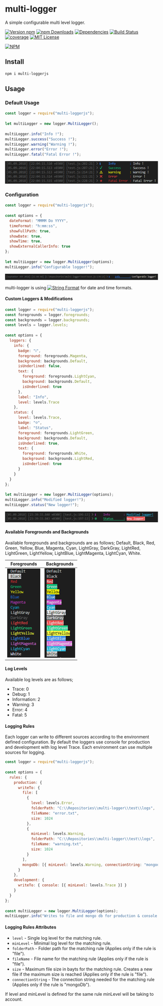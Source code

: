 # multi-logger
A simple configurable multi level logger.

[![Version npm](https://img.shields.io/npm/v/multi-loggerjs.svg?style=flat-square)](https://www.npmjs.com/package/multi-loggerjs)
[![npm Downloads](https://img.shields.io/npm/dm/multi-loggerjs.svg?style=flat-square)](https://npmcharts.com/compare/multi-loggerjs?minimal=true)
[![Dependencies](https://img.shields.io/david/NiyaziAki/multi-logger.svg?style=flat-square)](https://david-dm.org/NiyaziAki/multi-logger)
[![Build Status](https://travis-ci.org/NiyaziAki/multi-logger.svg?branch=master)](https://travis-ci.org/NiyaziAki/multi-logger)
[![coverage](https://codecov.io/gh/NiyaziAki/multi-logger/branch/master/graph/badge.svg)](https://codecov.io/gh/NiyaziAki/multi-logger)
[![MIT License](https://img.shields.io/packagist/l/doctrine/orm.svg)](https://github.com/NiyaziAki/multi-logger/blob/master/LICENSE)

[![NPM](https://nodei.co/npm/multi-loggerjs.png?downloads=true&downloadRank=true)](https://nodei.co/npm/multi-loggerjs/)

## Install

```bash
npm i multi-loggerjs
```

## Usage

### Default Usage

```js
const logger = require("multi-loggerjs");

let multiLogger = new logger.MultiLogger();

multiLogger.info("Info !");
multiLogger.success("Success !");
multiLogger.warning("Warning !");
multiLogger.error("Error !");
multiLogger.fatal("Fatal Error !");
```
<div align="center">
  <img alt="Default Usage" src="docs/defaultusage.PNG">
</div>

### Configuration

```js
const logger = require("multi-loggerjs");

const options = {
  dateFormat: "MMMM Do YYYY",
  timeFormat: "h:mm:ss",
  showFullPath: true,
  showDate: true,
  showTime: true,
  showExternalCallerInfo: true
};

let multiLogger = new logger.MultiLogger(options);
multiLogger.info("Configurable logger!");

```
<div align="center">
  <img alt="Default Usage" src="docs/configure.PNG">
</div>

multi-logger is using [![String Format](https://img.shields.io/badge/moment-v2.22.2-brightgreen.svg)](https://momentjs.com/docs/#/parsing/string-format/) for date and time formats.

#### Custom Loggers & Modifications

```js
const logger = require("multi-loggerjs");
const foregrounds = logger.foregrounds;
const backgrounds = logger.backgrounds;
const levels = logger.levels;

const options = {
  loggers: {
    info: {
      badge: "ℹ",
      foreground: foregrounds.Magenta,
      background: backgrounds.Default,
      isUnderlined: false,
      text: {
        foreground: foregrounds.LightCyan,
        background: backgrounds.Default,
        isUnderlined: true
      },
      label: "Info",
      level: levels.Trace
    },
    status: {
      level: levels.Trace,
      badge: "☺",
      label: "Status",
      foreground: foregrounds.LightGreen,
      background: backgrounds.Default,
      isUnderlined: true,
      text: {
        foreground: foregrounds.White,
        background: backgrounds.LightRed,
        isUnderlined: true
      }
    }
  }
};

let multiLogger = new logger.MultiLogger(options);
multiLogger.info("Modified logger!");
multiLogger.status("New logger!");

```

<div align="center">
  <img alt="Default Usage" src="docs/configure2.PNG">
</div>

#### Available Foregrounds and Backgrounds

Available foregrounds and backgrounds are as follows; Default, Black, Red, Green, Yellow, Blue, Magenta, Cyan, LightGray, DarkGray, LightRed, LightGreen, LightYellow, LightBlue, LightMagenta, LightCyan, White.

| Foregrounds   | Backgrounds   |
| ------------- |:-------------:|
| <img alt="Default Usage" src="docs/foregrounds.PNG">      | <img alt="Default Usage" src="docs/backgrounds.PNG"> |

#### Log Levels

Available log levels are as follows;
* Trace: 0
* Debug: 1
* Information: 2
* Warning: 3
* Error: 4
* Fatal: 5

#### Logging Rules

Each logger can write to different sources according to the environment defined configuration. By default the loggers use console for production and development with log level Trace. Each environment can use multiple sources for logging.


```js
const logger = require("multi-loggerjs");

const options = {
  rules: {
    production: {
      writeTo: {
        file: [
          {
            level: levels.Error,
            folderPath: "C:\\Repositories\\multi-logger\\test\\logs",
            fileName: "error.txt",
            size: 1024
          },
          {
            minLevel: levels.Warning,
            folderPath: "C:\\Repositories\\multi-logger\\test\\logs",
            fileName: "warning.txt",
            size: 1024
          }
        ],
        mongoDb: [{ minLevel: levels.Warning, connectionString: "mongodb://localhost:27017/multi-logger-demo" }]
      }
    },
    development: {
      writeTo: { console: [{ minLevel: levels.Trace }] }
    }
  }
};

const multiLogger = new logger.MultiLogger(options);
multiLogger.info("Writes to file and mongo db for production & console for development according to loggers log level!");
```

#### Logging Rules Attributes
* `level` - Single log level for the matching rule.
* `minLevel` - Minimal log level for the matching rule.
* `folderPath` - Folder path for the matching rule (Applies only if the rule is "file").
* `fileName` - File name for the matching rule (Applies only if the rule is "file").
* `size` - Maximum file size in bayts for the matching rule. Creates a new file if the maximum size is reached (Applies only if the rule is "file").
* `connectionString` - The connection string needed for the matching rule (Applies only if the rule is "mongoDb").

If level and minLevel is defined for the same rule minLevel will be taking to account.
